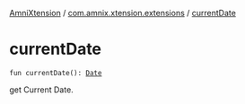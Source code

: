 [AmniXtension](../index.md) / [com.amnix.xtension.extensions](index.md) / [currentDate](./current-date.md)

# currentDate

`fun currentDate(): `[`Date`](http://docs.oracle.com/javase/6/docs/api/java/util/Date.html)

get Current Date.

